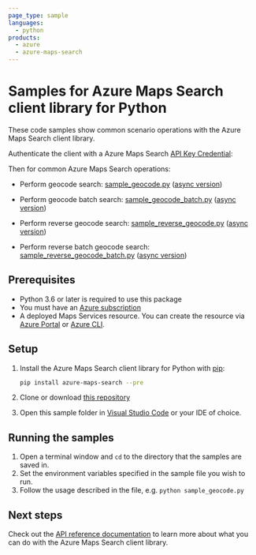 ```yaml
---
page_type: sample
languages:
  - python
products:
  - azure
  - azure-maps-search
---
```


# Samples for Azure Maps Search client library for Python

These code samples show common scenario operations with the Azure Maps Search client library.

Authenticate the client with a Azure Maps Search [API Key Credential](https://docs.microsoft.com/azure/azure-maps/how-to-manage-account-keys):

Then for common Azure Maps Search operations:

* Perform geocode search: [sample_geocode.py](https://github.com/Azure/azure-sdk-for-python/blob/main/sdk/maps/azure-maps-search/samples/sample_geocode.py) ([async version](https://github.com/Azure/azure-sdk-for-python/blob/main/sdk/maps/azure-maps-search/samples/async_samples/sample_geocode_async.py))

* Perform geocode batch search: [sample_geocode_batch.py](https://github.com/Azure/azure-sdk-for-python/blob/main/sdk/maps/azure-maps-search/samples/sample_geocode_batch.py) ([async version](https://github.com/Azure/azure-sdk-for-python/blob/main/sdk/maps/azure-maps-search/samples/async_samples/sample_geocode_batch_async.py))

* Perform reverse geocode search: [sample_reverse_geocode.py](https://github.com/Azure/azure-sdk-for-python/blob/main/sdk/maps/azure-maps-search/samples/sample_reverse_geocode.py) ([async version](https://github.com/Azure/azure-sdk-for-python/blob/main/sdk/maps/azure-maps-search/samples/async_samples/sample_reverse_geocode_async.py))

* Perform reverse batch geocode search: [sample_reverse_geocode_batch.py](https://github.com/Azure/azure-sdk-for-python/blob/main/sdk/maps/azure-maps-search/samples/sample_reverse_geocode_batch.py) ([async version](https://github.com/Azure/azure-sdk-for-python/blob/main/sdk/maps/azure-maps-search/samples/async_samples/sample_reverse_geocode_batch_async.py))


## Prerequisites

* Python 3.6 or later is required to use this package
* You must have an [Azure subscription](https://azure.microsoft.com/free/)
* A deployed Maps Services resource. You can create the resource via [Azure Portal][azure_portal] or [Azure CLI][azure_cli].

## Setup

1. Install the Azure Maps Search client library for Python with [pip](https://pypi.org/project/pip/):

   ```bash
   pip install azure-maps-search --pre
   ```

2. Clone or download [this repository](https://github.com/Azure/azure-sdk-for-python)
3. Open this sample folder in [Visual Studio Code](https://code.visualstudio.com) or your IDE of choice.

## Running the samples

1. Open a terminal window and `cd` to the directory that the samples are saved in.
2. Set the environment variables specified in the sample file you wish to run.
3. Follow the usage described in the file, e.g. `python sample_geocode.py`

## Next steps

Check out the [API reference documentation](https://docs.microsoft.com/rest/api/maps/search)
to learn more about what you can do with the Azure Maps Search client library.

<!-- LINKS -->
[azure_portal]: https://portal.azure.com
[azure_cli]: https://docs.microsoft.com/cli/azure
